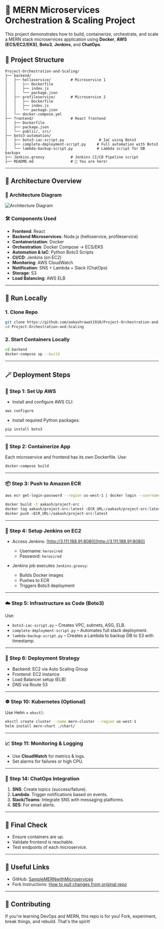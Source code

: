 # 🧱 MERN Microservices Orchestration & Scaling Project

This project demonstrates how to build, containerize, orchestrate, and scale a MERN stack microservices application using **Docker**, **AWS (ECS/EC2/EKS)**, **Boto3**, **Jenkins**, and **ChatOps**.

## 📁 Project Structure

```
Project-Orchestration-and-Scaling/
├── backend/
│   ├── helloservice/         # Microservice 1
│   │   ├── Dockerfile
│   │   ├── index.js
│   │   └── package.json
│   ├── profileservice/       # Microservice 2
│   │   ├── Dockerfile
│   │   ├── index.js
│   │   └── package.json
│   └── docker-compose.yml
├── frontend/                 # React frontend
│   ├── Dockerfile
│   ├── package.json
│   └── public/, src/
├── boto3-automation/
│   ├── boto3-iac-script.py                # IaC using Boto3
│   ├── complete-deployment-script.py     # Full automation with Boto3
│   └── lambda-backup-script.py           # Lambda script for DB backups
├── Jenkins.groovy            # Jenkins CI/CD Pipeline script
├── README.md                 # 📄 You are here!
```

---

## 🧠 Architecture Overview

### 📌 Architecture Diagram
![Architecture Diagram](ea57fffa-6cda-4942-a4e5-99aac6b02d92.png)

### 🛠 Components Used

- **Frontend**: React
- **Backend Microservices**: Node.js (helloservice, profileservice)
- **Containerization**: Docker
- **Orchestration**: Docker Compose → ECS/EKS
- **Automation & IaC**: Python Boto3 Scripts
- **CI/CD**: Jenkins (on EC2)
- **Monitoring**: AWS CloudWatch
- **Notification**: SNS + Lambda + Slack (ChatOps)
- **Storage**: S3
- **Load Balancing**: AWS ELB

---

## 🧪 Run Locally

### 1. Clone Repo
```bash
git clone https://github.com/aakashrawat1910/Project-Orchestration-and-Scaling.git
cd Project-Orchestration-and-Scaling
```

### 2. Start Containers Locally
```bash
cd backend
docker-compose up --build
```

---

## 🪄 Deployment Steps

### 🔧 Step 1: Set Up AWS

- Install and configure AWS CLI:
```bash
aws configure
```

- Install required Python packages:
```bash
pip install boto3
```

---

### 🐳 Step 2: Containerize App

Each microservice and frontend has its own Dockerfile. Use:
```bash
docker-compose build
```

---

### 📦 Step 3: Push to Amazon ECR

```bash
aws ecr get-login-password --region us-west-1 | docker login --username AWS --password-stdin <ECR_URL>

docker build -t aakash/project-orc .
docker tag aakash/project-orc:latest <ECR_URL>/aakash/project-orc:latest
docker push <ECR_URL>/aakash/project-orc:latest
```

---

### 🤖 Step 4: Setup Jenkins on EC2

- Access Jenkins: [http://3.111.188.91:8080](http://3.111.188.91:8080)
  - Username: `herovired`
  - Password: `herovired`

- Jenkins job executes `Jenkins.groovy`:
  - Builds Docker images
  - Pushes to ECR
  - Triggers Boto3 deployment

---

### ☁️ Step 5: Infrastructure as Code (Boto3)

Use:
- `boto3-iac-script.py` – Creates VPC, subnets, ASG, ELB.
- `complete-deployment-script.py` – Automates full stack deployment.
- `lambda-backup-script.py` – Creates a Lambda to backup DB to S3 with timestamp.

---

### 🚀 Step 6: Deployment Strategy

- Backend: EC2 via Auto Scaling Group
- Frontend: EC2 instance
- Load Balancer setup (ELB)
- DNS via Route 53

---

### ☸️ Step 10: Kubernetes (Optional)

Use Helm + `eksctl`:
```bash
eksctl create cluster --name mern-cluster --region us-west-1
helm install mern-chart ./chart/
```

---

### 📈 Step 11: Monitoring & Logging

- Use **CloudWatch** for metrics & logs.
- Set alarms for failures or high CPU.

---

### 💬 Step 14: ChatOps Integration

1. **SNS**: Create topics (success/failure).
2. **Lambda**: Trigger notifications based on events.
3. **Slack/Teams**: Integrate SNS with messaging platforms.
4. **SES**: For email alerts.

---

## 🧪 Final Check

- Ensure containers are up.
- Validate frontend is reachable.
- Test endpoints of each microservice.

---

## 🔗 Useful Links

- GitHub: [SampleMERNwithMicroservices](https://github.com/UnpredictablePrashant/SampleMERNwithMicroservices)
- Fork Instructions: [How to pull changes from original repo](https://stackoverflow.com/questions/3903817/pull-new-updates-from-original-github-repository-into-forked-github-repository)

---

## 🤝 Contributing

If you're learning DevOps and MERN, this repo is for you! Fork, experiment, break things, and rebuild. That's the spirit!

